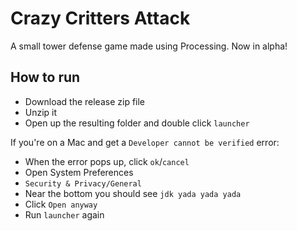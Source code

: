 # Crazy Critters Attack
A small tower defense game made using Processing. Now in alpha!
## How to run
- Download the release zip file
- Unzip it
- Open up the resulting folder and double click `launcher`
  
If you're on a Mac and get a `Developer cannot be verified` error:
- When the error pops up, click `ok`/`cancel`
- Open System Preferences
- `Security & Privacy/General`
- Near the bottom you should see `jdk yada yada yada`
- Click `Open anyway`
- Run `launcher` again
